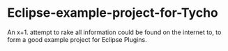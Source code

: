 # Eclipse-example-project-for-Tycho
An x+1. attempt to rake all information could be found on the internet to, to form a good example project for Eclipse Plugins.
